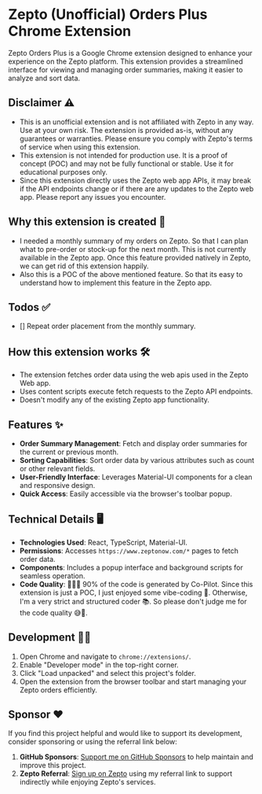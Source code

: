 # Zepto (Unofficial) Orders Plus Chrome Extension

Zepto Orders Plus is a Google Chrome extension designed to enhance your experience on the Zepto platform. This extension provides a streamlined interface for viewing and managing order summaries, making it easier to analyze and sort data.

## Disclaimer ⚠️

- This is an unofficial extension and is not affiliated with Zepto in any way. Use at your own risk. The extension is provided as-is, without any guarantees or warranties. Please ensure you comply with Zepto's terms of service when using this extension.
- This extension is not intended for production use. It is a proof of concept (POC) and may not be fully functional or stable. Use it for educational purposes only.
- Since this extension directly uses the Zepto web app APIs, it may break if the API endpoints change or if there are any updates to the Zepto web app. Please report any issues you encounter.

## Why this extension is created 🤔

- I needed a monthly summary of my orders on Zepto. So that I can plan what to pre-order or stock-up for the next month. This is not currently available in the Zepto app. Once this feature provided natively in Zepto, we can get rid of this extension happily.
- Also this is a POC of the above mentioned feature. So that its easy to understand how to implement this feature in the Zepto app.

## Todos ✅

- [] Repeat order placement from the monthly summary.

## How this extension works 🛠️

- The extension fetches order data using the web apis used in the Zepto Web app.
- Uses content scripts execute fetch requests to the Zepto API endpoints.
- Doesn't modify any of the existing Zepto app functionality.

## Features ✨

- **Order Summary Management**: Fetch and display order summaries for the current or previous month.
- **Sorting Capabilities**: Sort order data by various attributes such as count or other relevant fields.
- **User-Friendly Interface**: Leverages Material-UI components for a clean and responsive design.
- **Quick Access**: Easily accessible via the browser's toolbar popup.

## Technical Details 🖥️

- **Technologies Used**: React, TypeScript, Material-UI.
- **Permissions**: Accesses `https://www.zeptonow.com/*` pages to fetch order data.
- **Components**: Includes a popup interface and background scripts for seamless operation.
- **Code Quality**: 🧑‍💻✨ 90% of the code is generated by Co-Pilot. Since this extension is just a POC, I just enjoyed some vibe-coding 🎵. Otherwise, I'm a very strict and structured coder 📚. So please don't judge me for the code quality 😅🙏.

## Development 🧑‍💻

1. Open Chrome and navigate to `chrome://extensions/`.
2. Enable "Developer mode" in the top-right corner.
3. Click "Load unpacked" and select this project's folder.
4. Open the extension from the browser toolbar and start managing your Zepto orders efficiently.

## Sponsor ❤️

If you find this project helpful and would like to support its development, consider sponsoring or using the referral link below:

1. **GitHub Sponsors**: [Support me on GitHub Sponsors](https://github.com/sponsors/paulbennet-dev) to help maintain and improve this project.
2. **Zepto Referral**: [Sign up on Zepto](https://zepto-prod.onelink.me/tC90/f5j9mzri) using my referral link to support indirectly while enjoying Zepto's services.
